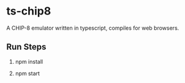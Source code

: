 # ts-chip8

A CHIP-8 emulator written in typescript, compiles for web browsers.

## Run Steps

1. npm install

2. npm start
